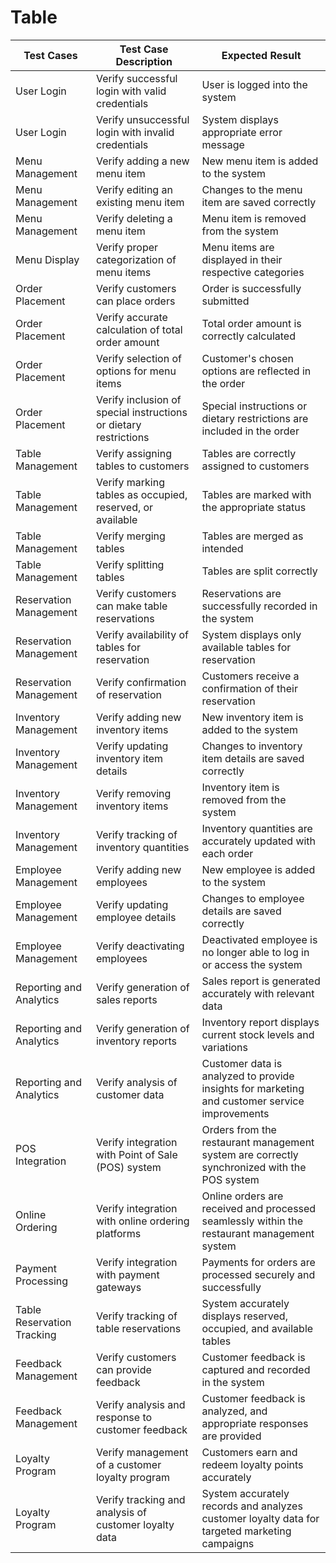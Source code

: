 # Table #

| Test Cases | Test Case Description | Expected Result |
| ---------- | --------------------- | --------------- |
| User Login | Verify successful login with valid credentials | User is logged into the system |
| User Login | Verify unsuccessful login with invalid credentials | System displays appropriate error message |
| Menu Management | Verify adding a new menu item | New menu item is added to the system |
| Menu Management | Verify editing an existing menu item | Changes to the menu item are saved correctly |
| Menu Management | Verify deleting a menu item | Menu item is removed from the system |
| Menu Display | Verify proper categorization of menu items | Menu items are displayed in their respective categories |
| Order Placement | Verify customers can place orders | Order is successfully submitted |
| Order Placement | Verify accurate calculation of total order amount | Total order amount is correctly calculated |
| Order Placement | Verify selection of options for menu items | Customer's chosen options are reflected in the order |
| Order Placement | Verify inclusion of special instructions or dietary restrictions | Special instructions or dietary restrictions are included in the order |
| Table Management | Verify assigning tables to customers | Tables are correctly assigned to customers |
| Table Management | Verify marking tables as occupied, reserved, or available | Tables are marked with the appropriate status |
| Table Management | Verify merging tables | Tables are merged as intended |
| Table Management | Verify splitting tables | Tables are split correctly |
| Reservation Management | Verify customers can make table reservations | Reservations are successfully recorded in the system |
| Reservation Management | Verify availability of tables for reservation | System displays only available tables for reservation |
| Reservation Management | Verify confirmation of reservation | Customers receive a confirmation of their reservation |
| Inventory Management | Verify adding new inventory items | New inventory item is added to the system |
| Inventory Management | Verify updating inventory item details | Changes to inventory item details are saved correctly |
| Inventory Management | Verify removing inventory items | Inventory item is removed from the system |
| Inventory Management | Verify tracking of inventory quantities | Inventory quantities are accurately updated with each order |
| Employee Management | Verify adding new employees | New employee is added to the system |
| Employee Management | Verify updating employee details | Changes to employee details are saved correctly |
| Employee Management | Verify deactivating employees | Deactivated employee is no longer able to log in or access the system |
| Reporting and Analytics | Verify generation of sales reports | Sales report is generated accurately with relevant data |
| Reporting and Analytics | Verify generation of inventory reports | Inventory report displays current stock levels and variations |
| Reporting and Analytics | Verify analysis of customer data | Customer data is analyzed to provide insights for marketing and customer service improvements |
| POS Integration | Verify integration with Point of Sale (POS) system | Orders from the restaurant management system are correctly synchronized with the POS system |
| Online Ordering | Verify integration with online ordering platforms | Online orders are received and processed seamlessly within the restaurant management system |
| Payment Processing | Verify integration with payment gateways | Payments for orders are processed securely and successfully |
| Table Reservation Tracking | Verify tracking of table reservations | System accurately displays reserved, occupied, and available tables |
| Feedback Management | Verify customers can provide feedback | Customer feedback is captured and recorded in the system |
| Feedback Management | Verify analysis and response to customer feedback | Customer feedback is analyzed, and appropriate responses are provided |
| Loyalty Program | Verify management of a customer loyalty program | Customers earn and redeem loyalty points accurately |
| Loyalty Program | Verify tracking and analysis of customer loyalty data | System accurately records and analyzes customer loyalty data for targeted marketing campaigns |
